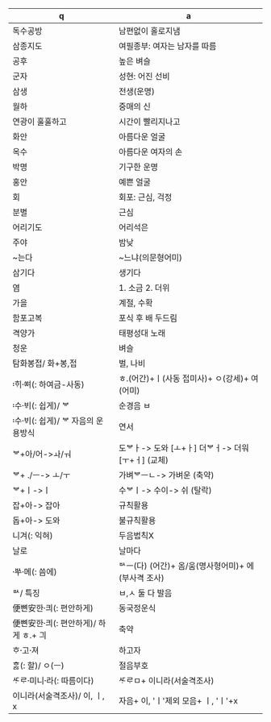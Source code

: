 q | a
---|---
독수공방		| 남편없이 홀로지냄
삼종지도		| 여필종부: 여자는 남자를 따름
공후		| 높은 벼슬
군자		| 성현: 어진 선비
삼생		| 전생(운명)
월하		| 중매의 신
연광이 훌훌하고		| 시간이 빨리지나고
화안		| 아름다운 얼굴
옥수		| 아름다운 여자의 손​
박명		| 기구한 운명
홍안		| 예쁜 얼굴
회		| 회포: 근심, 걱정
분별		| 근심
어리기도		| 어리석은
주야		| 밤낮
~는다		| ~느냐(의문형어미)
삼기다		| 생기다
염		| 1. 소금 2. 더위
가을		| 계절, 수확
함포고복		| 포식 후 배 두드림
격양가		| 태평성대 노래
청운		| 벼슬
탐화봉접/ 화+봉,접		| 벌, 나비
ᄒᆡ〯ᅇᅧ〮(: 하여금-사동)		| ㅎ.(어간)+ㅣ(사동 접미사)+ ㅇ(강세)+ 여(어미)
수〯ᄫᅵ〮(: 쉽게)/ ᄫ		| 순경음 ㅂ​​​
수〯ᄫᅵ〮(: 쉽게)/ ᄫ 자음의 운용방식		| 연서
ᄫ+아/어->ㅘ/ㅝ		| 도ᄫㅏ-> 도와 [ㅗ+ㅏ] 더ᄫㅓ-> 더워 [ㅜ+ㅓ] (교체)​
ᄫ+ ./ㅡ-> ㅗ/ㅜ		| 가벼ᄫㅡㄴ-> 가벼운 (축약)
ᄫ+ㅣ->ㅣ		| 수ᄫㅣ-> 수이-> 쉬 (탈락)
잡+아-> 잡아		| 규칙활용
돕+아-> 도와		| 불규칙활용
니겨(: 익혀)		| 두음법칙X
날로		| 날마다
ᄡᅮ〮메〮(: 씀에)		| ᄡㅡ(다) (어간)+ 옴/움(명사형어미)+ 에(부사격 조사)​
ᄡ/ 특징		| ㅂ,ㅅ 둘 다 발음
便뼌安ᅙᅡᆫ킈〮(: 편안하게)		| 동국정운식
便뼌安ᅙᅡᆫ킈〮(: 편안하게)/ 하게 ㅎ.+ 긔		| 축약
ᄒᆞ고〮져〮		| 하고자
ᄒᆞᇙ(: 할)/ ㅇ(ㅡ)​​		| 절음부호
ᄯᆞᄅᆞ미〮니라〮(: 따름이다)		| ᄯᆞᄅᆞㅁ+ 이니라(서술격조사)
이니라(서술격조사)/ 이, ㅣ, x		| 자음+ 이, 'ㅣ'제외 모음+ ㅣ, 'ㅣ'+x
